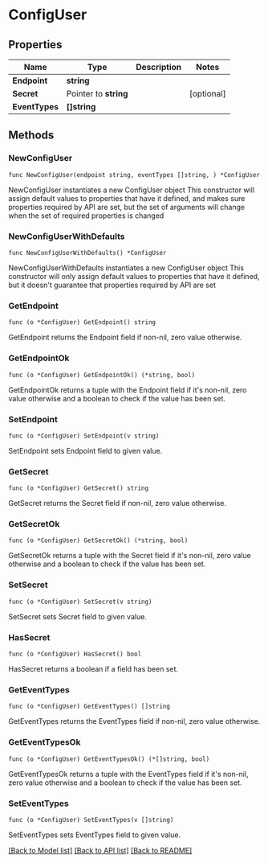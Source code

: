# ConfigUser

## Properties

Name | Type | Description | Notes
------------ | ------------- | ------------- | -------------
**Endpoint** | **string** |  |
**Secret** | Pointer to **string** |  | [optional]
**EventTypes** | **[]string** |  |

## Methods

### NewConfigUser

`func NewConfigUser(endpoint string, eventTypes []string, ) *ConfigUser`

NewConfigUser instantiates a new ConfigUser object
This constructor will assign default values to properties that have it defined,
and makes sure properties required by API are set, but the set of arguments
will change when the set of required properties is changed

### NewConfigUserWithDefaults

`func NewConfigUserWithDefaults() *ConfigUser`

NewConfigUserWithDefaults instantiates a new ConfigUser object
This constructor will only assign default values to properties that have it defined,
but it doesn't guarantee that properties required by API are set

### GetEndpoint

`func (o *ConfigUser) GetEndpoint() string`

GetEndpoint returns the Endpoint field if non-nil, zero value otherwise.

### GetEndpointOk

`func (o *ConfigUser) GetEndpointOk() (*string, bool)`

GetEndpointOk returns a tuple with the Endpoint field if it's non-nil, zero value otherwise
and a boolean to check if the value has been set.

### SetEndpoint

`func (o *ConfigUser) SetEndpoint(v string)`

SetEndpoint sets Endpoint field to given value.


### GetSecret

`func (o *ConfigUser) GetSecret() string`

GetSecret returns the Secret field if non-nil, zero value otherwise.

### GetSecretOk

`func (o *ConfigUser) GetSecretOk() (*string, bool)`

GetSecretOk returns a tuple with the Secret field if it's non-nil, zero value otherwise
and a boolean to check if the value has been set.

### SetSecret

`func (o *ConfigUser) SetSecret(v string)`

SetSecret sets Secret field to given value.

### HasSecret

`func (o *ConfigUser) HasSecret() bool`

HasSecret returns a boolean if a field has been set.

### GetEventTypes

`func (o *ConfigUser) GetEventTypes() []string`

GetEventTypes returns the EventTypes field if non-nil, zero value otherwise.

### GetEventTypesOk

`func (o *ConfigUser) GetEventTypesOk() (*[]string, bool)`

GetEventTypesOk returns a tuple with the EventTypes field if it's non-nil, zero value otherwise
and a boolean to check if the value has been set.

### SetEventTypes

`func (o *ConfigUser) SetEventTypes(v []string)`

SetEventTypes sets EventTypes field to given value.



[[Back to Model list]](../README.md#documentation-for-models) [[Back to API list]](../README.md#documentation-for-api-endpoints) [[Back to README]](../README.md)
